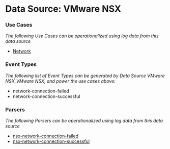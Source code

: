Data Source: VMware NSX
=======================

### Use Cases

_The following Use Cases can be operationalized using log data from this data source_

* [Network](usecase_network.md)


### Event Types

_The following list of Event Types can be generated by Data Source VMware NSX_VMware NSX, and power the use cases above:_

- network-connection-failed
- network-connection-successful


### Parsers

_The following Parsers can be operationalized using log data from this data source_

* [nsx-network-connection-failed](parserContent_nsx-network-connection-failed.md)
* [nsx-network-connection-successful](parserContent_nsx-network-connection-successful.md)
